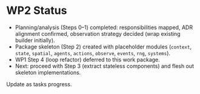 # WP2 Status

- Planning/analysis (Steps 0–1) completed: responsibilities mapped, ADR alignment confirmed, observation strategy decided (wrap existing builder initially).
- Package skeleton (Step 2) created with placeholder modules (`context`, `state`, `spatial`, `agents`, `actions`, `observe`, `events`, `rng`, `systems`).
- WP1 Step 4 (loop refactor) deferred to this work package.
- Next: proceed with Step 3 (extract stateless components) and flesh out skeleton implementations.

Update as tasks progress.
